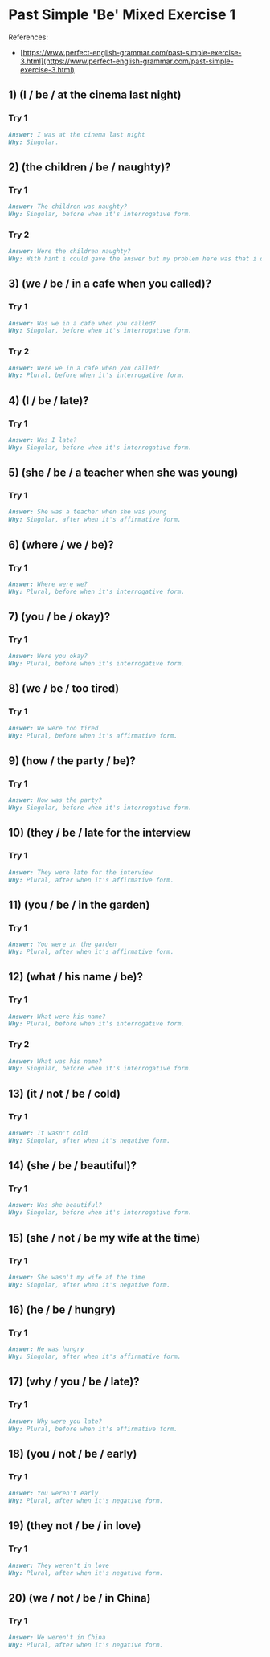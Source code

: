 # Past Simple 'Be' Mixed Exercise 1

References:

- [https://www.perfect-english-grammar.com/past-simple-exercise-3.html](https://www.perfect-english-grammar.com/past-simple-exercise-3.html)

## 1) (I / be / at the cinema last night)

### Try 1

```markdown
Answer: I was at the cinema last night
Why: Singular.
```

## 2) (the children / be / naughty)?

### Try 1

```markdown
Answer: The children was naughty?
Why: Singular, before when it's interrogative form.
```

### Try 2

```markdown
Answer: Were the children naughty?
Why: With hint i could gave the answer but my problem here was that i didn't know the translation for children, I think that was in singular so I use was instead were, but the position of "was" was wrong too, it's better to think "the children" like "they".
```

## 3) (we / be / in a cafe when you called)?

### Try 1

```markdown
Answer: Was we in a cafe when you called?
Why: Singular, before when it's interrogative form.
```

### Try 2

```markdown
Answer: Were we in a cafe when you called?
Why: Plural, before when it's interrogative form.
```

## 4) (I / be / late)?

### Try 1

```markdown
Answer: Was I late?
Why: Singular, before when it's interrogative form.
```

## 5) (she / be / a teacher when she was young)

### Try 1

```markdown
Answer: She was a teacher when she was young
Why: Singular, after when it's affirmative form.
```

## 6) (where / we / be)?

### Try 1

```markdown
Answer: Where were we?
Why: Plural, before when it's interrogative form.
```

## 7) (you / be / okay)?

### Try 1

```markdown
Answer: Were you okay?
Why: Plural, before when it's interrogative form.
```

## 8) (we / be / too tired)

### Try 1

```markdown
Answer: We were too tired
Why: Plural, before when it's affirmative form.
```

## 9) (how / the party / be)?

### Try 1

```markdown
Answer: How was the party?
Why: Singular, before when it's interrogative form.
```

## 10) (they / be / late for the interview

### Try 1

```markdown
Answer: They were late for the interview
Why: Plural, after when it's affirmative form.
```

## 11) (you / be / in the garden)

### Try 1

```markdown
Answer: You were in the garden
Why: Plural, after when it's affirmative form.
```

## 12) (what / his name / be)?

### Try 1

```markdown
Answer: What were his name?
Why: Plural, before when it's interrogative form.
```

### Try 2

```markdown
Answer: What was his name?
Why: Singular, before when it's interrogative form.
```

## 13) (it / not / be / cold)

### Try 1

```markdown
Answer: It wasn't cold
Why: Singular, after when it's negative form.
```

## 14) (she / be / beautiful)?

### Try 1

```markdown
Answer: Was she beautiful?
Why: Singular, before when it's interrogative form.
```

## 15) (she / not / be my wife at the time)

### Try 1

```markdown
Answer: She wasn't my wife at the time
Why: Singular, after when it's negative form.
```

## 16) (he / be / hungry)

### Try 1

```markdown
Answer: He was hungry
Why: Singular, after when it's affirmative form.
```

## 17) (why / you / be / late)?

### Try 1

```markdown
Answer: Why were you late?
Why: Plural, before when it's affirmative form.
```

## 18) (you / not / be / early)

### Try 1

```markdown
Answer: You weren't early
Why: Plural, after when it's negative form.
```

## 19) (they not / be / in love)

### Try 1

```markdown
Answer: They weren't in love
Why: Plural, after when it's negative form.
```

## 20) (we / not / be / in China)

### Try 1

```markdown
Answer: We weren't in China
Why: Plural, after when it's negative form.
```
